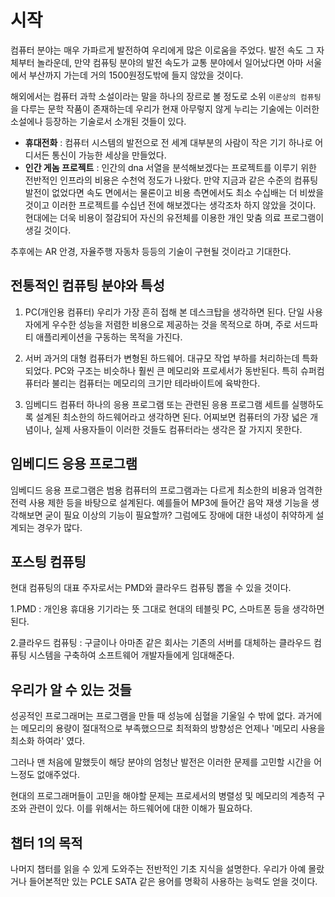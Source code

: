 # 시작

컴퓨터 분야는 매우 가파르게 발전하여 우리에게 많은 이로움을 주었다. 발전 속도 그 자체부터 놀라운데, 
만약 컴퓨팅 분야의 발전 속도가 교통 분야에서 일어났다면 아마 서울에서 부산까지 가는데 거의 1500원정도밖에 들지 않았을 것이다.

해외에서는 컴퓨터 과학 소설이라는 말을 하나의 장르로 볼 정도로 소위 `이론상의 컴퓨팅`을 다루는 문학 작품이 존재하는데 우리가 현재 아무렇지 않게 누리는 기술에는 이러한 소설에나 등장하는 기술로서 소개된 것들이 있다.

- **휴대전화** : 컴퓨터 시스템의 발전으로 전 세계 대부분의 사람이 작은 기기 하나로 어디서든 통신이 가능한 세상을 만들었다.
- **인간 게놈 프로젝트** : 인간의 dna 서열을 분석해보겠다는 프로젝트를 이루기 위한 전반적인 인프라의 비용은 수천억 정도가 나왔다.
만약 지금과 같은 수준의 컴퓨팅 발전이 없었다면 속도 면에서는 물론이고 비용 측면에서도 최소 수십배는 더 비쌌을 것이고 이러한 프로젝트를 수십년 전에 해보겠다는 생각조차 하지 않았을 것이다.
현대에는 더욱 비용이 절감되어 자신의 유전체를 이용한 개인 맞춤 의료 프로그램이 생길 것이다.

추후에는 AR 안경, 자율주행 자동차 등등의 기술이 구현될 것이라고 기대한다.

## 전통적인 컴퓨팅 분야와 특성

1. PC(개인용 컴퓨터)
우리가 가장 흔히 접해 본 데스크탑을 생각하면 된다. 단일 사용자에게 우수한 성능을 저렴한 비용으로 제공하는 것을 목적으로 하며, 주로 서드파티 애플리케이션을 구동하는 목적을 가진다.

2. 서버
과거의 대형 컴퓨터가 변형된 하드웨어. 대규모 작업 부하를 처리하는데 특화되었다. PC와 구조는 비슷하나 훨씬 큰 메모리와 프로세서가 동반된다. 특히 슈퍼컴퓨터라 불리는 컴퓨터는 메모리의 크기만 테라바이트에 육박한다.

3. 임베디드 컴퓨터
하나의 응용 프로그램 또는 관련된 응용 프로그램 세트를 실행하도록 설계된 최소한의 하드웨어라고 생각하면 된다. 어찌보면 컴퓨터의 가장 넓은 개념이나, 실제 사용자들이 이러한 것들도 컴퓨터라는 생각은 잘 가지지 못한다.

## 임베디드 응용 프로그램

임베디드 응용 프로그램은 범용 컴퓨터의 프로그램과는 다르게 최소한의 비용과 엄격한 전력 사용 제한 등을 바탕으로 설계된다. 예를들어 MP3에 들어간 음악 재생 기능을 생각해보면 굳이 필요 이상의 기능이 필요할까?
그럼에도 장애에 대한 내성이 취약하게 설계되는 경우가 많다.

## 포스팅 컴퓨팅

현대 컴퓨팅의 대표 주자로서는 PMD와 클라우드 컴퓨팅 뽑을 수 있을 것이다.

1.PMD : 개인용 휴대용 기기라는 뜻 그대로 현대의 테블릿 PC, 스마트폰 등을 생각하면 된다.

2.클라우드 컴퓨팅 : 구글이나 아마존 같은 회사는 기존의 서버를 대체하는 클라우드 컴퓨팅 시스템을 구축하여 소프트웨어 개발자들에게 임대해준다.

## 우리가 알 수 있는 것들

성공적인 프로그래머는 프로그램을 만들 때 성능에 심혈을 기울일 수 밖에 없다. 과거에는 메모리의 용량이 절대적으로 부족했으므로 최적화의 방향성은 언제나 '메모리 사용을 최소화 하여라' 였다. 

그러나 맨 처음에 말했듯이 해당 분야의 엄청난 발전은 이러한 문제를 고민할 시간을 어느정도 없애주었다.

현대의 프로그래머들이 고민을 해야할 문제는 프로세서의 병렬성 및 메모리의 계층적 구조와 관련이 있다. 이를 위해서는 하드웨어에 대한 이해가 필요하다.

## 챕터 1의 목적

나머지 챕터를 읽을 수 있게 도와주는 전반적인 기초 지식을 설명한다. 우리가 아예 몰랐거나 들어본적만 있는 PCLE SATA 같은 용어를 명확히 사용하는 능력도 얻을 것이다.
